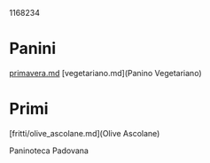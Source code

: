 1168234

# Panini

[primavera.md](Primavera)
[vegetariano.md](Panino Vegetariano)

# Primi

[fritti/olive_ascolane.md](Olive Ascolane)

Paninoteca Padovana
